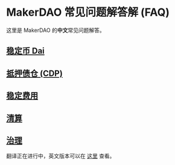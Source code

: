 # MakerDAO 常见问题解答解 (FAQ)

这里是 MakerDAO 的**中文**常见问题解答。

## [稳定币 Dai][1]

## [抵押债仓 (CDP)][2]

## [稳定费用][3]

## [清算][4]

## [治理][5]

翻译正在进行中，英文版本可以在 [这里][6] 查看。

[1]:	dai.md
[2]:	cdp.md
[3]:	stability-fee.md
[4]:	liquidation.md
[5]:	governance.md
[6]:	../
